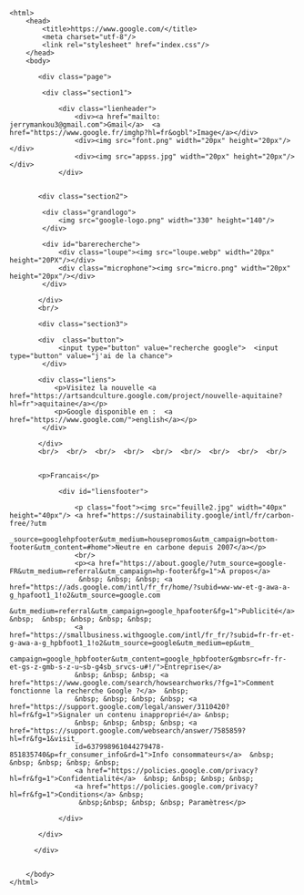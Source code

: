 <!DOCTYPE html>
    <html>
        <head>
            <title>https://www.google.com/</title>
            <meta charset="utf-8"/>
            <link rel="stylesheet" href="index.css"/>
        </head>
        <body>
            
           <div class="page">
            
            <div class="section1">
                
                <div class="lienheader">
                    <div><a href="mailto: jerrymankou3@gmail.com">Gmail</a>  <a href="https://www.google.fr/imghp?hl=fr&ogbl">Image</a></div>
                    <div><img src="font.png" width="20px" height="20px"/></div>
                    <div><img src="appss.jpg" width="20px" height="20px"/></div>
                </div>
          
           
           <div class="section2">
            
            <div class="grandlogo">
                <img src="google-logo.png" width="330" height="140"/>
            </div>
            
            <div id="barerecherche">
                <div class="loupe"><img src="loupe.webp" width="20px" height="20PX"/></div>
                <div class="microphone"><img src="micro.png" width="20px" height="20px"/></div>
            </div>
            
           </div>
           <br/>
           
           <div class="section3">
            
           <div  class="button">
                <input type="button" value="recherche google">  <input type="button" value="j'ai de la chance">
            </div>
           
           <div class="liens">
               <p>Visitez la nouvelle <a href="https://artsandculture.google.com/project/nouvelle-aquitaine?hl=fr">aquitaine</a></p>
               <p>Google disponible en :  <a href="https://www.google.com/">english</a></p>
            </div>
           
           </div>
           <br/>  <br/>  <br/>  <br/>  <br/>  <br/>  <br/>  <br/>  <br/> 
        
        
           <p>Francais</p>
                
                <div id="liensfooter">
                    
                    <p class="foot"><img src="feuille2.jpg" width="40px" height="40px"/> <a href="https://sustainability.google/intl/fr/carbon-free/?utm
                _source=googlehpfooter&utm_medium=housepromos&utm_campaign=bottom-footer&utm_content=#home">Neutre en carbone depuis 2007</a></p>
                    <br/>
                    <p><a href="https://about.google/?utm_source=google-FR&utm_medium=referral&utm_campaign=hp-footer&fg=1">À propos</a>
                     &nbsp; &nbsp; &nbsp; <a href="https://ads.google.com/intl/fr_fr/home/?subid=ww-ww-et-g-awa-a-g_hpafoot1_1!o2&utm_source=google.com
                    &utm_medium=referral&utm_campaign=google_hpafooter&fg=1">Publicité</a>  &nbsp;  &nbsp; &nbsp; &nbsp; &nbsp;
                    <a href="https://smallbusiness.withgoogle.com/intl/fr_fr/?subid=fr-fr-et-g-awa-a-g_hpbfoot1_1!o2&utm_source=google&utm_medium=ep&utm_
                    campaign=google_hpbfooter&utm_content=google_hpbfooter&gmbsrc=fr-fr-et-gs-z-gmb-s-z-u~sb-g4sb_srvcs-u#!/">Entreprise</a>
                    &nbsp; &nbsp; &nbsp; <a href="https://www.google.com/search/howsearchworks/?fg=1">Comment fonctionne la recherche Google ?</a>  &nbsp;
                    &nbsp; &nbsp; &nbsp; &nbsp; <a href="https://support.google.com/legal/answer/3110420?hl=fr&fg=1">Signaler un contenu inapproprié</a> &nbsp;
                    &nbsp; &nbsp; &nbsp; &nbsp; <a href="https://support.google.com/websearch/answer/7585859?hl=fr&fg=1&visit_
                    id=637998961044279478-851835740&p=fr_consumer_info&rd=1">Info consommateurs</a>  &nbsp;  &nbsp; &nbsp; &nbsp; &nbsp;
                    <a href="https://policies.google.com/privacy?hl=fr&fg=1">Confidentialité</a>  &nbsp; &nbsp; &nbsp; &nbsp;
                    <a href="https://policies.google.com/privacy?hl=fr&fg=1">Conditions</a> &nbsp;
                     &nbsp;&nbsp; &nbsp; &nbsp; Paramètres</p>
                    
                </div>
            
           </div>
             
          </div>
           
           
        </body>
    </html>
